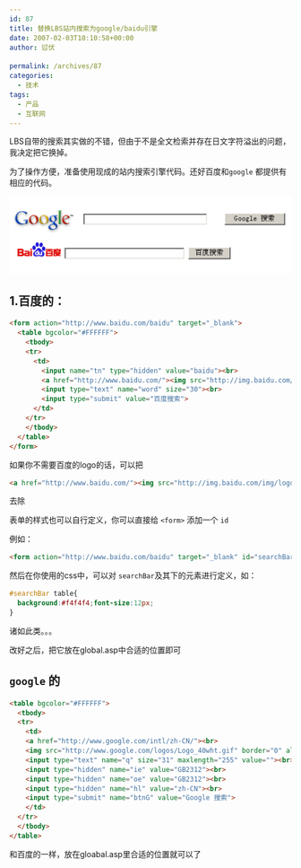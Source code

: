```yaml
---
id: 87
title: 替换LBS站内搜索为google/baidu引擎
date: 2007-02-03T10:10:58+00:00
author: 愆伏

permalink: /archives/87
categories:
  - 技术
tags:
  - 产品
  - 互联网
---
```

LBS自带的搜索其实做的不错，但由于不是全文检索并存在日文字符溢出的问题，我决定把它换掉。
  
为了操作方便，准备使用现成的站内搜索引擎代码。还好百度和`google` 都提供有相应的代码。

![search](/wp-content/uploads/200702/03_110939_goodu.jpg)

## 1.百度的：
  
```html
<form action="http://www.baidu.com/baidu" target="_blank">
  <table bgcolor="#FFFFFF">
    <tbody>
    <tr>
      <td>
        <input name="tn" type="hidden" value="baidu"><br>
        <a href="http://www.baidu.com/"><img src="http://img.baidu.com/img/logo-80px.gif" alt="Baidu" align="bottom" border="0"></a><br>
        <input type="text" name="word" size="30"><br>
        <input type="submit" value="百度搜索">
      </td>
    </tr>
    </tbody>
  </table>
</form>
```
  
如果你不需要百度的logo的话，可以把

```html
<a href="http://www.baidu.com/"><img src="http://img.baidu.com/img/logo-80px.gif" alt="Baidu" align="bottom" border="0"></a><br>
```
去除

表单的样式也可以自行定义，你可以直接给 `<form>` 添加一个 `id`
  
例如：
  
```html
<form action="http://www.baidu.com/baidu" target="_blank" id="searchBar">
```
然后在你使用的css中，可以对 `searchBar`及其下的元素进行定义，如：

```css
#searchBar table{
  background:#f4f4f4;font-size:12px;
}
```

诸如此类。。。

改好之后，把它放在global.asp中合适的位置即可

## `google` 的

```html
<table bgcolor="#FFFFFF">
  <tbody>
  <tr>
    <td>
    <a href="http://www.google.com/intl/zh-CN/"><br>
    <img src="http://www.google.com/logos/Logo_40wht.gif" border="0" alt="Google" align="absmiddle"></a><br>
    <input type="text" name="q" size="31" maxlength="255" value=""><br>
    <input type="hidden" name="ie" value="GB2312"><br>
    <input type="hidden" name="oe" value="GB2312"><br>
    <input type="hidden" name="hl" value="zh-CN"><br>
    <input type="submit" name="btnG" value="Google 搜索">
    </td>
  </tr>
  </tbody>
</table>
```

和百度的一样，放在gloabal.asp里合适的位置就可以了
